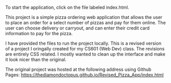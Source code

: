 To start the application, click on the file labeled index.html. 

This project is a simple pizza ordering web application that allows the user to place an order for a select number of pizzas and pay for them online. The user can choose delivery or carryout, and can enter their credit card information to pay for the pizza.

I have provided the files to run the project locally. This is a revised version of a project I oringally created for my CS601 (Web Dev) class. The revisions are entirely CSS related. I mostly wanted to clean up the interface and make it look nicer than the original. 

The original project was hosted at the following address using Github Pages:
https://thediamondoctopus.github.io/Revised_Pizza_App/index.html
